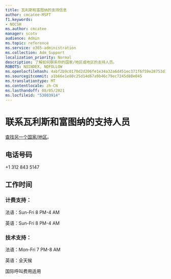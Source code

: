 ```yaml
---
title: 瓦利斯和富图纳的支持信息
author: cmcatee-MSFT
f1.keywords:
- NOCSH
ms.author: cmcatee
manager: scotv
audience: Admin
ms.topic: reference
ms.service: o365-administration
ms.collection: Adm_Support
localization_priority: Normal
description: 了解如何联系你的国家/地区或地区的支持人员。
ROBOTS: NOINDEX, NOFOLLOW
ms.openlocfilehash: 4abf2b9c8170d2d206fe1e34a32a6d451ec371f6f59e28753d102e5cd1e36774
ms.sourcegitcommit: a1b66e1e80c25d14d67a9b46c79ec7245d88e045
ms.translationtype: MT
ms.contentlocale: zh-CN
ms.lasthandoff: 08/05/2021
ms.locfileid: "53803914"
---
```

# <a name="contact-support-for-wallis-and-futuna"></a>联系瓦利斯和富图纳的支持人员

[查找另一个国家/地区](../../business-video/get-help-support.md)。

## <a name="phone-number"></a>电话号码
+1 312 843 5147

## <a name="hours"></a>工作时间
### <a name="billing-support"></a>计费支持：

法语：Sun-Fri 8 PM-4 AM

英语：Sun-Fri 8 PM-4 AM

### <a name="technical-support"></a>技术支持：

法语：Mon-Fri 7 PM-8 AM

英语：全天候

国际呼叫费用适用
